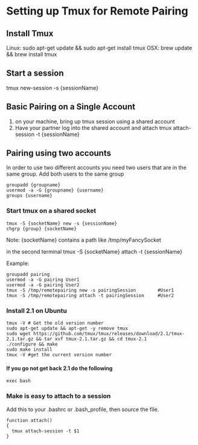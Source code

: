 # Setting up Tmux for Remote Pairing

## Install Tmux
Linux: sudo apt-get update && sudo apt-get install tmux
OSX: brew update && brew install tmux

## Start a session
tmux new-session -s {sessionName}

## Basic Pairing on a Single Account
1. on your machine, bring up tmux session using a shared account
2. Have your partner log into the shared account and attach
	tmux attach-session -t {sessionName}


## Pairing using two accounts
In order to use two different accounts you need two users that are in the same group. Add both users to the same group

```
groupadd {groupname}
usermod -a -G {groupname} {username}
groups {username}
```

### Start tmux on a shared socket

```
tmux -S {socketName} new -s {sessionName}
chgrp {group} {socketName}
```

Note: {socketName} contains a path like /tmp/myFancySocket

in the second terminal
tmux -S {socketName} attach -t {sessionName}

Example:

```
groupadd pairing
usermod -a -G pairing User1
usermod -a -G pairing User2
tmux -S /tmp/remotepairing new -s pairingSession 		#User1
tmux -S /tmp/remotepairing attach -t pairingSession 	#User2
```



### Install 2.1 on Ubuntu

```
tmux -V # Get the old version number
sudo apt-get update && apt-get -y remove tmux
sudo wget https://github.com/tmux/tmux/releases/download/2.1/tmux-2.1.tar.gz && tar xvf tmux-2.1.tar.gz && cd tmux-2.1
./configure && make
sudo make install 
tmux -V #get the current version number
``` 

#### If you go not get back 2.1 do the following
 
 ```
 exec bash
 ```
 
 
 
 ### Make is easy to attach to a session

 Add this to your .bashrc or .bash_profile, then source the file.
 
 ```
 function attach()
{
   tmux attach-session -t $1
}
 ```
 
